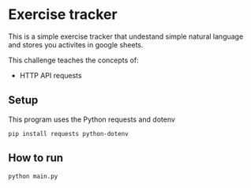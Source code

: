 # Exercise tracker

This is a simple exercise tracker that undestand simple natural language and stores you activites in google sheets.


This challenge teaches the concepts of:

 - HTTP API requests

## Setup

This program uses the Python requests and dotenv

```
pip install requests python-dotenv
```

## How to run

```
python main.py
```